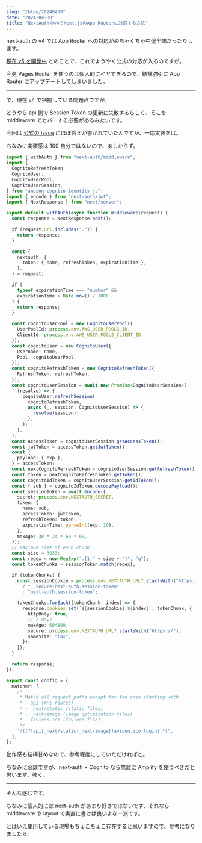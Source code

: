 ```yaml
---
slug: "/blog/20240430"
date: "2024-04-30"
title: "NextAuthのv4でNext.jsのApp Routerに対応する方法"
---
```


next-auth の v4 では App Router への対応がめちゃくちゃ中途半端だったりします。

[現在 v5 を開発中](https://authjs.dev/getting-started/migrating-to-v5) とのことで、これでようやく公式の対応が入るのですが。

今更 Pages Router を使うのは個人的にイヤすぎるので、結構強引に App Router にアップデートしてしまいました。

---

で、現在 v4 で把握している問題点ですが。

どうやら api 側で Session Token の更新に失敗するらしく、そこを middleware でカバーする必要があるみたいです。

今回は [公式の Issue](https://github.com/nextauthjs/next-auth/issues/8254#issuecomment-1690474377) にほぼ答えが書かれていたんですが、一応実装をば。

ちなみに実装感は 100 自分ではないので、あしからず。

```ts
import { withAuth } from "next-auth/middleware";
import {
  CognitoRefreshToken,
  CognitoUser,
  CognitoUserPool,
  CognitoUserSession,
} from "amazon-cognito-identity-js";
import { encode } from "next-auth/jwt";
import { NextResponse } from "next/server";

export default withAuth(async function middleware(request) {
  const response = NextResponse.next();

  if (request.url.includes(".")) {
    return response;
  }

  const {
    nextauth: {
      token: { name, refreshToken, expirationTime },
    },
  } = request;

  if (
    typeof expirationTime === "number" &&
    expirationTime > Date.now() / 1000
  ) {
    return response;
  }

  const cognitoUserPool = new CognitoUserPool({
    UserPoolId: process.env.AWS_USER_POOLS_ID,
    ClientId: process.env.AWS_USER_POOLS_CLIENT_ID,
  });
  const cognitoUser = new CognitoUser({
    Username: name,
    Pool: cognitoUserPool,
  });
  const cognitoRefreshToken = new CognitoRefreshToken({
    RefreshToken: refreshToken,
  });
  const cognitoUserSession = await new Promise<CognitoUserSession>(
    (resolve) => {
      cognitoUser.refreshSession(
        cognitoRefreshToken,
        async (_, session: CognitoUserSession) => {
          resolve(session);
        },
      );
    },
  );
  const accessToken = cognitoUserSession.getAccessToken();
  const jwtToken = accessToken.getJwtToken();
  const {
    payload: { exp },
  } = accessToken;
  const nextCognitoRefreshToken = cognitoUserSession.getRefreshToken();
  const token = nextCognitoRefreshToken.getToken();
  const cognitoIdToken = cognitoUserSession.getIdToken();
  const { sub } = cognitoIdToken.decodePayload();
  const sessionToken = await encode({
    secret: process.env.NEXTAUTH_SECRET,
    token: {
      name: sub,
      accessToken: jwtToken,
      refreshToken: token,
      expirationTime: parseInt(exp, 10),
    },
    maxAge: 30 * 24 * 60 * 60,
  });
  // maximum size of each chunk
  const size = 3933;
  const regex = new RegExp(".{1," + size + "}", "g");
  const tokenChunks = sessionToken.match(regex);

  if (tokenChunks) {
    const sessionCookie = process.env.NEXTAUTH_URL?.startsWith("https://")
      ? "__Secure-next-auth.session-token"
      : "next-auth.session-token";

    tokenChunks.forEach((tokenChunk, index) => {
      response.cookies.set(`${sessionCookie}.${index}`, tokenChunk, {
        httpOnly: true,
        // 7 days
        maxAge: 604800,
        secure: process.env.NEXTAUTH_URL?.startsWith("https://"),
        sameSite: "lax",
      });
    });
  }

  return response;
});

export const config = {
  matcher: [
    /*
     * Match all request paths except for the ones starting with:
     * - api (API routes)
     * - _next/static (static files)
     * - _next/image (image optimization files)
     * - favicon.ico (favicon file)
     */
    "/((?!api|_next/static|_next/image|favicon.ico|login).*)",
  ],
};
```

動作感も結構甘めなので、参考程度にしていただければと。

ちなみに余談ですが、next-auth × Cognito なら無難に Amplify を使うべきだと思います、強く。

---

そんな感じです。

ちなみに個人的には next-auth があまり好きではないです、それなら middleware や layout で実直に書けば良いよなー派です。

とはいえ使用している現場もちょこちょこ存在すると思いますので、参考になりましたら。
